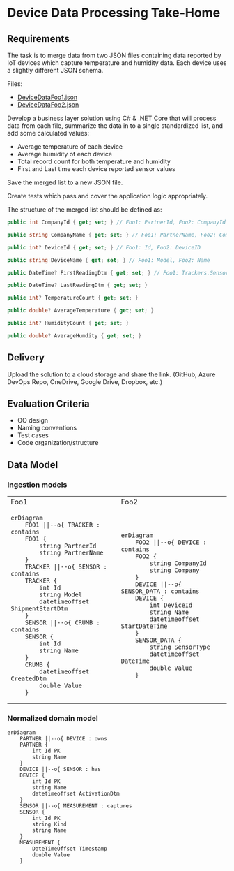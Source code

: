 # Device Data Processing Take-Home

## Requirements

The task is to merge data from two JSON files containing data reported by IoT devices which capture
temperature and humidity data. Each device uses a slightly different JSON schema.

Files:

- [DeviceDataFoo1.json](samples/DeviceDataFoo1.json)
- [DeviceDataFoo2.json](samples/DeviceDataFoo2.json)

Develop a business layer solution using C# & .NET Core that will process data from each file, summarize the data
in to a single standardized list, and add some calculated values:

- Average temperature of each device
- Average humidity of each device
- Total record count for both temperature and humidity
- First and Last time each device reported sensor values

Save the merged list to a new JSON file.

Create tests which pass and cover the application logic appropriately.

The structure of the merged list should be defined as:

```csharp
public int CompanyId { get; set; } // Foo1: PartnerId, Foo2: CompanyId

public string CompanyName { get; set; } // Foo1: PartnerName, Foo2: Company

public int? DeviceId { get; set; } // Foo1: Id, Foo2: DeviceID

public string DeviceName { get; set; } // Foo1: Model, Foo2: Name

public DateTime? FirstReadingDtm { get; set; } // Foo1: Trackers.Sensors.Crumbs, Foo2: Devices.SensorData

public DateTime? LastReadingDtm { get; set; }

public int? TemperatureCount { get; set; }

public double? AverageTemperature { get; set; }

public int? HumidityCount { get; set; }

public double? AverageHumdity { get; set; }
```

## Delivery

Upload the solution to a cloud storage and share the link. (GitHub, Azure DevOps Repo, OneDrive, Google Drive,
Dropbox, etc.)

## Evaluation Criteria

- OO design
- Naming conventions
- Test cases
- Code organization/structure

## Data Model

### Ingestion models

<table>
<tr>
<td> Foo1 </td> <td> Foo2 </td>
</tr>
<tr>
<td>

```mermaid
erDiagram
    FOO1 ||--o{ TRACKER : contains
    FOO1 {
        string PartnerId
        string PartnerName
    }
    TRACKER ||--o{ SENSOR : contains
    TRACKER {
        int Id
        string Model
        datetimeoffset ShipmentStartDtm
    }
    SENSOR ||--o{ CRUMB : contains
    SENSOR {
        int Id
        string Name
    }
    CRUMB {
        datetimeoffset CreatedDtm
        double Value
    }
```

</td>
<td>

```mermaid
erDiagram
    FOO2 ||--o{ DEVICE : contains
    FOO2 {
        string CompanyId
        string Company
    }
    DEVICE ||--o{ SENSOR_DATA : contains
    DEVICE {
        int DeviceId
        string Name
        datetimeoffset StartDateTime
    }
    SENSOR_DATA {
        string SensorType
        datetimeoffset DateTime
        double Value
    }
```

</td>
</tr>
</table>

### Normalized domain model

```mermaid
erDiagram
    PARTNER ||--o{ DEVICE : owns
    PARTNER {
        int Id PK
        string Name
    }
    DEVICE ||--o{ SENSOR : has
    DEVICE {
        int Id PK
        string Name
        datetimeoffset ActivationDtm
    }
    SENSOR ||--o{ MEASUREMENT : captures
    SENSOR {
        int Id PK
        string Kind
        string Name
    }
    MEASUREMENT {
        DateTimeOffset Timestamp
        double Value
    }
```
